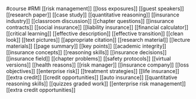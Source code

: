 #course
#RMI
[[risk management]]
[[loss exposures]]
[[guest speakers]]
[[research paper]]
[[case study]]
[[quantitative reasoning]]
[[insurance industry]]
[[classroom discussion]]
[[chapter questions]]
[[insurance contracts]]
[[social insurance]]
[[liability insurance]]
[[financial calculator]]
[[critical learning]]
[[effective description]]
[[effective transition]]
[[clean look]]
[[text pictures]]
[[appropriate citation]]
[[research material]]
[[lecture materials]]
[[page summary]]
[[key points]]
[[academic integrity]]
[[insurance concepts]]
[[reasoning skills]]
[[insurance decisions]]
[[insurance field]]
[[chapter problems]]
[[safety protocols]]
[[virtual versions]]
[[health reasons]]
[[risk manager]]
[[insurance company]]
[[loss objectives]]
[[enterprise risk]]
[[treatment strategies]]
[[life insurance]]
[[extra credit]]
[[credit opportunities]]
[[auto insurance]]
[[quantitative reasoning skills]]
[[quizzes graded work]]
[[enterprise risk management]]
[[extra credit opportunities]]

